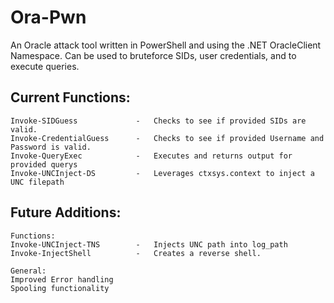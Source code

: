 # Ora-Pwn
An Oracle attack tool written in PowerShell and using the .NET OracleClient Namespace. Can be used to bruteforce SIDs, user credentials, and to execute queries.


## Current Functions:
    Invoke-SIDGuess             -   Checks to see if provided SIDs are valid.
    Invoke-CredentialGuess      -   Checks to see if provided Username and Password is valid.
    Invoke-QueryExec            -   Executes and returns output for provided querys
    Invoke-UNCInject-DS         -   Leverages ctxsys.context to inject a UNC filepath

## Future Additions:
    Functions:
    Invoke-UNCInject-TNS        -   Injects UNC path into log_path
    Invoke-InjectShell          -   Creates a reverse shell.
    
    General:
    Improved Error handling
    Spooling functionality
